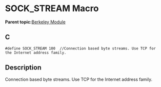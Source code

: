 # SOCK\_STREAM Macro

**Parent topic:**[Berkeley Module](GUID-5F35C98C-EC8E-40FF-9B62-3B31D508F820.md)

## C

```
#define SOCK_STREAM 100  //Connection based byte streams. Use TCP for the Internet address family.
```

## Description

Connection based byte streams. Use TCP for the Internet address family.

